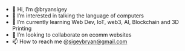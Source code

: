 - 👋 Hi, I’m @bryansigey
- 👀 I’m interested in talking the language of computers
- 🌱 I’m currently learning Web Dev, IoT, web3, AI, Blockchain and 3D Printing
- 💞️ I’m looking to collaborate on ecomm websites
- 📫 How to reach me @sigeybryan@gmail.com

<!---
bryansigey/bryansigey is a ✨ special ✨ repository because its `README.md` (this file) appears on your GitHub profile.
You can click the Preview link to take a look at your changes.
--->
